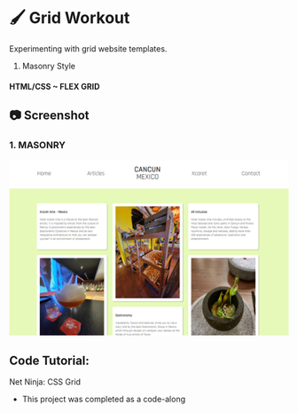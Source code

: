 # :paintbrush: Grid Workout

Experimenting with grid website templates.
1. Masonry Style

#### HTML/CSS ~ FLEX GRID

## :camera: Screenshot

### 1. MASONRY

![masonry-home](https://github.com/T-Pirozzini/CSS-Grid-Workout/blob/main/Masonry%20Style/img/Home.png?raw=true)

## Code Tutorial:

Net Ninja: CSS Grid

- This project was completed as a code-along